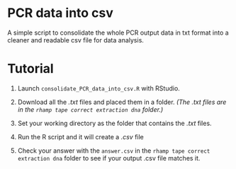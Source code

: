 # PCR data into csv

A simple script to consolidate the whole PCR output data in txt format into a cleaner and readable csv file for data analysis.

# Tutorial

1. Launch `consolidate_PCR_data_into_csv.R` with RStudio.

2. Download all the *.txt* files and placed them in a folder. *(The *.txt* files are in the `rhamp tape correct extraction dna` folder.)*

3. Set your working directory as the folder that contains the *.txt* files.

4. Run the R script and it will create a *.csv* file 

5. Check your answer with the `answer.csv` in the `rhamp tape correct extraction dna` folder to see if your output .csv file matches it.

